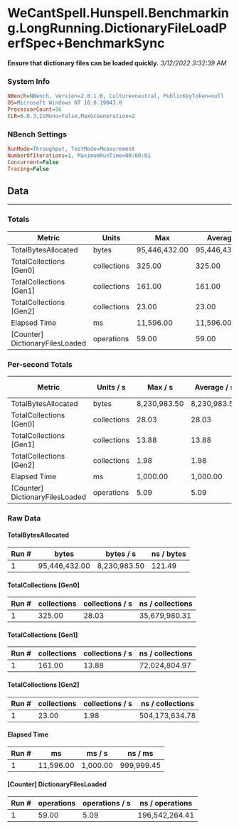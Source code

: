 ﻿# WeCantSpell.Hunspell.Benchmarking.LongRunning.DictionaryFileLoadPerfSpec+BenchmarkSync
__Ensure that dictionary files can be loaded quickly.__
_3/12/2022 3:32:39 AM_
### System Info
```ini
NBench=NBench, Version=2.0.1.0, Culture=neutral, PublicKeyToken=null
OS=Microsoft Windows NT 10.0.19043.0
ProcessorCount=16
CLR=6.0.3,IsMono=False,MaxGcGeneration=2
```

### NBench Settings
```ini
RunMode=Throughput, TestMode=Measurement
NumberOfIterations=1, MaximumRunTime=00:00:01
Concurrent=False
Tracing=False
```

## Data
-------------------

### Totals
|          Metric |           Units |             Max |         Average |             Min |          StdDev |
|---------------- |---------------- |---------------- |---------------- |---------------- |---------------- |
|TotalBytesAllocated |           bytes |   95,446,432.00 |   95,446,432.00 |   95,446,432.00 |            0.00 |
|TotalCollections [Gen0] |     collections |          325.00 |          325.00 |          325.00 |            0.00 |
|TotalCollections [Gen1] |     collections |          161.00 |          161.00 |          161.00 |            0.00 |
|TotalCollections [Gen2] |     collections |           23.00 |           23.00 |           23.00 |            0.00 |
|    Elapsed Time |              ms |       11,596.00 |       11,596.00 |       11,596.00 |            0.00 |
|[Counter] DictionaryFilesLoaded |      operations |           59.00 |           59.00 |           59.00 |            0.00 |

### Per-second Totals
|          Metric |       Units / s |         Max / s |     Average / s |         Min / s |      StdDev / s |
|---------------- |---------------- |---------------- |---------------- |---------------- |---------------- |
|TotalBytesAllocated |           bytes |    8,230,983.50 |    8,230,983.50 |    8,230,983.50 |            0.00 |
|TotalCollections [Gen0] |     collections |           28.03 |           28.03 |           28.03 |            0.00 |
|TotalCollections [Gen1] |     collections |           13.88 |           13.88 |           13.88 |            0.00 |
|TotalCollections [Gen2] |     collections |            1.98 |            1.98 |            1.98 |            0.00 |
|    Elapsed Time |              ms |        1,000.00 |        1,000.00 |        1,000.00 |            0.00 |
|[Counter] DictionaryFilesLoaded |      operations |            5.09 |            5.09 |            5.09 |            0.00 |

### Raw Data
#### TotalBytesAllocated
|           Run # |           bytes |       bytes / s |      ns / bytes |
|---------------- |---------------- |---------------- |---------------- |
|               1 |   95,446,432.00 |    8,230,983.50 |          121.49 |

#### TotalCollections [Gen0]
|           Run # |     collections | collections / s |ns / collections |
|---------------- |---------------- |---------------- |---------------- |
|               1 |          325.00 |           28.03 |   35,679,980.31 |

#### TotalCollections [Gen1]
|           Run # |     collections | collections / s |ns / collections |
|---------------- |---------------- |---------------- |---------------- |
|               1 |          161.00 |           13.88 |   72,024,804.97 |

#### TotalCollections [Gen2]
|           Run # |     collections | collections / s |ns / collections |
|---------------- |---------------- |---------------- |---------------- |
|               1 |           23.00 |            1.98 |  504,173,634.78 |

#### Elapsed Time
|           Run # |              ms |          ms / s |         ns / ms |
|---------------- |---------------- |---------------- |---------------- |
|               1 |       11,596.00 |        1,000.00 |      999,999.45 |

#### [Counter] DictionaryFilesLoaded
|           Run # |      operations |  operations / s | ns / operations |
|---------------- |---------------- |---------------- |---------------- |
|               1 |           59.00 |            5.09 |  196,542,264.41 |


